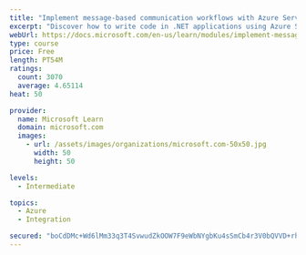 ```yaml
---
title: "Implement message-based communication workflows with Azure Service Bus"
excerpt: "Discover how to write code in .NET applications using Azure Service Bus for communications that can handle high demand, low bandwidth, and hardware failures."
webUrl: https://docs.microsoft.com/en-us/learn/modules/implement-message-workflows-with-service-bus/
type: course
price: Free
length: PT54M
ratings:
  count: 3070
  average: 4.65114
heat: 50

provider:
  name: Microsoft Learn
  domain: microsoft.com
  images:
    - url: /assets/images/organizations/microsoft.com-50x50.jpg
      width: 50
      height: 50

levels:
  - Intermediate

topics:
  - Azure
  - Integration

secured: "boCdDMc+Wd6lMm33q3T4SvwudZkOOW7F9eWbNYgbKu4sSmCb4r3V0bQVVD+rhXfeX9Mi9xuJxAkCoLD2Hn0uNtjl8k5/bEPJKgCmyTcb8JY/1Bn8yrF0KpCmS9TGeBdDtuLci1zmQW7TFPk5shmnJ4kIv0IpEDPjMRrq+HPICFfJ3YjW3tdKNCgRbSbiQG3UHOlVpPN8bMv0eqd/O0RyVj3bdWMHJMKmKwsY2rk8gWKmmD6y8wf1LIm8NnGbrmdEwt+KQgRDeqiacQ7BO2mQf4S3V2hzmAiQ7w0imoD8zDRhj1vwOUDCc+xhhLaVt/kbR33saM3GEdzuY/Ty3DpPg/rz8TOsqiFw7TATAFl9wUsmS3sLWKBcHivFVLV1ZnjyJFZoXZRziM5Ez/IOM5obV/MaODrV5BUcqJMdLBeD9h8=;RoFKSIJI2z+IpuLHrubQhw=="
---
```


